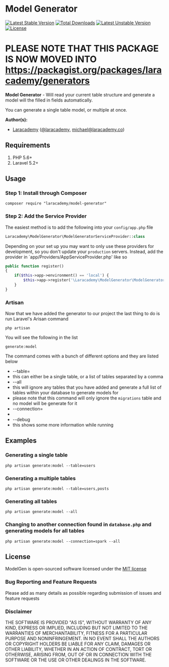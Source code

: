 # Model Generator

[![Latest Stable Version](https://poser.pugx.org/laracademy/model-generator/v/stable)](https://packagist.org/packages/laracademy/model-generator) [![Total Downloads](https://poser.pugx.org/laracademy/model-generator/downloads)](https://packagist.org/packages/laracademy/model-generator) [![Latest Unstable Version](https://poser.pugx.org/laracademy/model-generator/v/unstable)](https://packagist.org/packages/laracademy/model-generator) [![License](https://poser.pugx.org/laracademy/model-generator/license)](https://packagist.org/packages/laracademy/model-generator)

# PLEASE NOTE THAT THIS PACKAGE IS NOW MOVED INTO https://packagist.org/packages/laracademy/generators #

**Model Generator** - Will read your current table structure and generate a model will the filled in fields automatically.

You can generate a single table model, or multiple at once.

**Author(s):**
* [Laracademy](https://laracademy.co) ([@laracademy](http://twitter.com/laracademy), michael@laracademy.co)

## Requirements

1. PHP 5.6+
3. Laravel 5.2+

## Usage

### Step 1: Install through Composer

```
composer require "laracademy/model-generator"
```

### Step 2: Add the Service Provider
The easiest method is to add the following into your `config/app.php` file

```php
Laracademy\ModelGenerator\ModelGeneratorServiceProvider::class
```

Depending on your set up you may want to only use these providers for development, so you don't update your `production` servers. Instead, add the provider in `app/Providers/AppServiceProvider.php' like so

```php
public function register()
{
    if($this->app->environment() == 'local') {
        $this->app->register('\Laracademy\ModelGenerator\ModelGeneratorServiceProvider');
    }
}
```

### Artisan
Now that we have added the generator to our project the last thing to do is run Laravel's Arisan command

```
php artisan
```

You will see the following in the list

```
generate:model
```

The command comes with a bunch of different options and they are listed below

 * --table=
  * this can either be a single table, or a list of tables separated by a comma
 * --all
  * this will ignore any tables that you have added and generate a full list of tables within your database to generate models for
  * please note that this command will only ignore the `migrations` table and no model will be generate for it
 * --connection=
  *
 * --debug
  * this shows some more information while running

## Examples

### Generating a single table

```
php artisan generate:model --table=users
```

### Generating a multiple tables

```
php artisan generate:model --table=users,posts
```

### Generating all tables

```
php artisan generate:model --all
```

### Changing to another connection found in `database.php` and generating models for all tables

```
php artisan generate:model --connection=spark --all
```

## License
ModelGen is open-sourced software licensed under the [MIT license](http://opensource.org/licenses/MIT)

### Bug Reporting and Feature Requests
Please add as many details as possible regarding submission of issues and feature requests

### Disclaimer
THE SOFTWARE IS PROVIDED "AS IS", WITHOUT WARRANTY OF ANY KIND, EXPRESS OR IMPLIED, INCLUDING BUT NOT LIMITED TO THE WARRANTIES OF MERCHANTABILITY, FITNESS FOR A PARTICULAR PURPOSE AND NONINFRINGEMENT. IN NO EVENT SHALL THE AUTHORS OR COPYRIGHT HOLDERS BE LIABLE FOR ANY CLAIM, DAMAGES OR OTHER LIABILITY, WHETHER IN AN ACTION OF CONTRACT, TORT OR OTHERWISE, ARISING FROM, OUT OF OR IN CONNECTION WITH THE SOFTWARE OR THE USE OR OTHER DEALINGS IN THE SOFTWARE.
